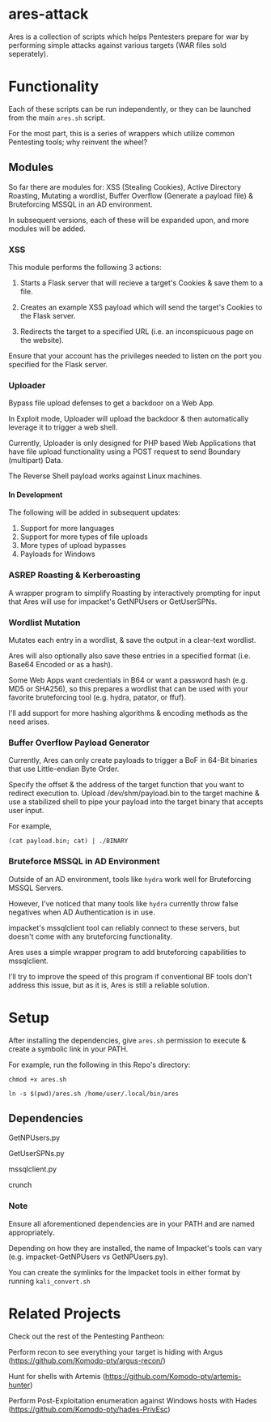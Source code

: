 # ares-attack
Ares is a collection of scripts which helps Pentesters prepare for war by performing simple attacks against various targets (WAR files sold seperately).

# Functionality
Each of these scripts can be run independently, or they can be launched from the main `ares.sh` script.

For the most part, this is a series of wrappers which utilize common Pentesting tools; why reinvent the wheel?

## Modules
So far there are modules for: XSS (Stealing Cookies), Active Directory Roasting, Mutating a wordlist, Buffer Overflow (Generate a payload file) & Bruteforcing MSSQL in an AD environment.

In subsequent versions, each of these will be expanded upon, and more modules will be added.

### XSS
This module performs the following 3 actions:

1) Starts a Flask server that will recieve a target's Cookies & save them to a file.

2) Creates an example XSS payload which will send the target's Cookies to the Flask server.

3) Redirects the target to a specified URL (i.e. an inconspicuous page on the website).

Ensure that your account has the privileges needed to listen on the port you specified for the Flask server.

### Uploader
Bypass file upload defenses to get a backdoor on a Web App.

In Exploit mode, Uploader will upload the backdoor & then automatically leverage it to trigger a web shell.

Currently, Uploader is only designed for PHP based Web Applications that have file upload functionality using a POST request to send Boundary (multipart) Data.

The Reverse Shell payload works against Linux machines.

#### In Development
The following will be added in subsequent updates:

1) Support for more languages
2) Support for more types of file uploads
3) More types of upload bypasses
4) Payloads for Windows

### ASREP Roasting & Kerberoasting
A wrapper program to simplify Roasting by interactively prompting for input that Ares will use for impacket's GetNPUsers or GetUserSPNs.

### Wordlist Mutation
Mutates each entry in a wordlist, & save the output in a clear-text wordlist.

Ares will also optionally also save these entries in a specified format (i.e. Base64 Encoded or as a hash).

Some Web Apps want credentials in B64 or want a password hash (e.g. MD5 or SHA256), so this prepares a wordlist that can be used with your favorite bruteforcing tool (e.g. hydra, patator, or ffuf).

I'll add support for more hashing algorithms & encoding methods as the need arises.

### Buffer Overflow Payload Generator
Currently, Ares can only create payloads to trigger a BoF in 64-Bit binaries that use Little-endian Byte Order.

Specify the offset & the address of the target function that you want to redirect execution to. Upload /dev/shm/payload.bin to the target machine & use a stabilized shell to pipe your payload into the target binary that accepts user input.

For example,

`(cat payload.bin; cat) | ./BINARY`

### Bruteforce MSSQL in AD Environment
Outside of an AD environment, tools like `hydra` work well for Bruteforcing MSSQL Servers.

However, I've noticed that many tools like `hydra` currently throw false negatives when AD Authentication is in use.

impacket's mssqlclient tool can reliably connect to these servers, but doesn't come with any bruteforcing functionality.

Ares uses a simple wrapper program to add bruteforcing capabilities to mssqlclient.

I'll try to improve the speed of this program if conventional BF tools don't address this issue, but as it is, Ares is still a reliable solution.

# Setup
After installing the dependencies, give `ares.sh` permission to execute & create a symbolic link in your PATH.

For example, run the following in this Repo's directory:

`chmod +x ares.sh`

`ln -s $(pwd)/ares.sh /home/user/.local/bin/ares`

## Dependencies
GetNPUsers.py

GetUserSPNs.py

mssqlclient.py

crunch

### Note
Ensure all aforementioned dependencies are in your PATH and are named appropriately.

Depending on how they are installed, the name of Impacket's tools can vary (e.g. impacket-GetNPUsers vs GetNPUsers.py).

You can create the symlinks for the Impacket tools in either format by running `kali_convert.sh`

# Related Projects
Check out the rest of the Pentesting Pantheon:

Perform recon to see everything your target is hiding with Argus (https://github.com/Komodo-pty/argus-recon/)

Hunt for shells with Artemis (https://github.com/Komodo-pty/artemis-hunter)

Perform Post-Exploitation enumeration against Windows hosts with Hades (https://github.com/Komodo-pty/hades-PrivEsc)
